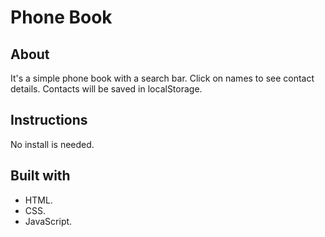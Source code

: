# Phone Book

## About

It's a simple phone book with a search bar.
Click on names to see contact details.
Contacts will be saved in localStorage.

## Instructions

No install is needed.

## Built with

-   HTML.
-   CSS.
-   JavaScript.
